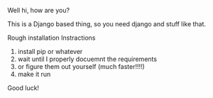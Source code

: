 Well hi, how are you?

This is a Django based thing, so you need django and stuff like that.

Rough installation Instractions

1. install pip or whatever
1. wait until I properly docuemnt the requirements
1. or figure them out yourself (much faster!!!!)
1. make it run


Good luck!

